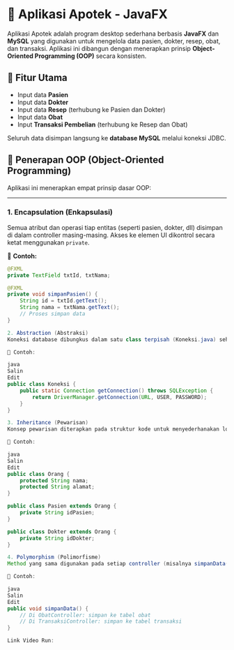# 💊 Aplikasi Apotek - JavaFX

Aplikasi Apotek adalah program desktop sederhana berbasis **JavaFX** dan **MySQL** yang digunakan untuk mengelola data pasien, dokter, resep, obat, dan transaksi. Aplikasi ini dibangun dengan menerapkan prinsip **Object-Oriented Programming (OOP)** secara konsisten.

## 🧩 Fitur Utama

- Input data **Pasien**
- Input data **Dokter**
- Input data **Resep** (terhubung ke Pasien dan Dokter)
- Input data **Obat**
- Input **Transaksi Pembelian** (terhubung ke Resep dan Obat)

Seluruh data disimpan langsung ke **database MySQL** melalui koneksi JDBC.

## 🧠 Penerapan OOP (Object-Oriented Programming)

Aplikasi ini menerapkan empat prinsip dasar OOP:

---

### 1. **Encapsulation (Enkapsulasi)**  
Semua atribut dan operasi tiap entitas (seperti pasien, dokter, dll) disimpan di dalam controller masing-masing. Akses ke elemen UI dikontrol secara ketat menggunakan `private`.

🔹 **Contoh:**
```java
@FXML
private TextField txtId, txtNama;

@FXML
private void simpanPasien() {
    String id = txtId.getText();
    String nama = txtNama.getText();
    // Proses simpan data
}

2. Abstraction (Abstraksi)
Koneksi database dibungkus dalam satu class terpisah (Koneksi.java) sehingga pengguna tidak perlu mengetahui detail teknis koneksi JDBC.

🔹 Contoh:

java
Salin
Edit
public class Koneksi {
    public static Connection getConnection() throws SQLException {
        return DriverManager.getConnection(URL, USER, PASSWORD);
    }
}

3. Inheritance (Pewarisan)
Konsep pewarisan diterapkan pada struktur kode untuk menyederhanakan logika antar entitas yang mirip. Misalnya, class Orang bisa menjadi superclass untuk Pasien dan Dokter.

🔹 Contoh:

java
Salin
Edit
public class Orang {
    protected String nama;
    protected String alamat;
}

public class Pasien extends Orang {
    private String idPasien;
}

public class Dokter extends Orang {
    private String idDokter;
}

4. Polymorphism (Polimorfisme)
Method yang sama digunakan pada setiap controller (misalnya simpanData()), namun implementasinya berbeda tergantung kebutuhan modul.

🔹 Contoh:

java
Salin
Edit
public void simpanData() {
    // Di ObatController: simpan ke tabel obat
    // Di TransaksiController: simpan ke tabel transaksi
}

Link Video Run: 
